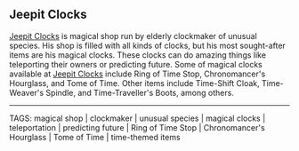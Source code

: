 ## Jeepit Clocks

[Jeepit Clocks](.md) is magical shop run by elderly clockmaker of unusual species. His shop is filled with all kinds of clocks, but his most sought-after items are his magical clocks. These clocks can do amazing things like teleporting their owners or predicting future. Some of magical clocks available at [Jeepit Clocks](.md) include Ring of Time Stop, Chronomancer's Hourglass, and Tome of Time. Other items include Time-Shift Cloak, Time-Weaver's Spindle, and Time-Traveller's Boots, among others.

---
TAGS: magical shop | clockmaker | unusual species | magical clocks | teleportation | predicting future | Ring of Time Stop | Chronomancer's Hourglass | Tome of Time | time-themed items

